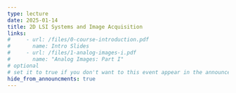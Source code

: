 ```yaml
---
type: lecture
date: 2025-01-14
title: 2D LSI Systems and Image Acquisition
links:
#     - url: /files/0-course-introduction.pdf
#       name: Intro Slides
#     - url: /files/1-analog-images-i.pdf
#       name: "Analog Images: Part I"
# optional
# set it to true if you don't want to this event appear in the announcements section
hide_from_announcments: true
---
```



